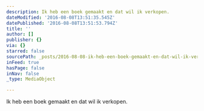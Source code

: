 ```yaml
---
description: Ik heb een boek gemaakt en dat wil ik verkopen.
dateModified: '2016-08-08T13:51:35.545Z'
datePublished: '2016-08-08T13:51:53.794Z'
title: ''
author: []
publisher: {}
via: {}
starred: false
sourcePath: _posts/2016-08-08-ik-heb-een-boek-gemaakt-en-dat-wil-ik-verkopen.md
inFeed: true
hasPage: false
inNav: false
_type: MediaObject

---
```

Ik heb een boek gemaakt en dat wil ik verkopen.